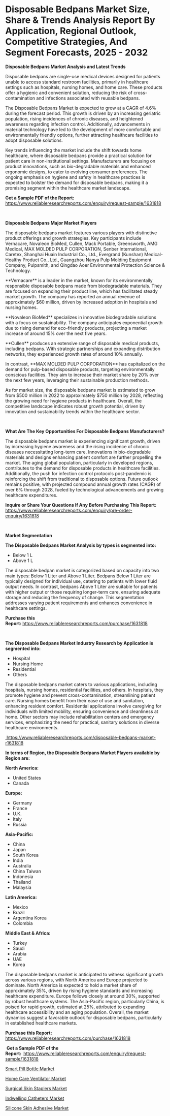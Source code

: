 <p><h1>Disposable Bedpans Market Size, Share & Trends Analysis Report By Application, Regional Outlook, Competitive Strategies, And Segment Forecasts, 2025 - 2032</h1></p><p><strong>Disposable Bedpans Market Analysis and Latest Trends</strong></p>
<p><p>Disposable bedpans are single-use medical devices designed for patients unable to access standard restroom facilities, primarily in healthcare settings such as hospitals, nursing homes, and home care. These products offer a hygienic and convenient solution, reducing the risk of cross-contamination and infections associated with reusable bedpans.</p><p>The Disposable Bedpans Market is expected to grow at a CAGR of 4.6% during the forecast period. This growth is driven by an increasing geriatric population, rising incidences of chronic diseases, and heightened awareness regarding infection control. Additionally, advancements in material technology have led to the development of more comfortable and environmentally friendly options, further attracting healthcare facilities to adopt disposable solutions.</p><p>Key trends influencing the market include the shift towards home healthcare, where disposable bedpans provide a practical solution for patient care in non-institutional settings. Manufacturers are focusing on product innovations, such as bio-degradable materials and enhanced ergonomic designs, to cater to evolving consumer preferences. The ongoing emphasis on hygiene and safety in healthcare practices is expected to bolster the demand for disposable bedpans, making it a promising segment within the healthcare market landscape.</p></p>
<p><strong>Get a Sample PDF of the Report:&nbsp;</strong> <a href="https://www.reliableresearchreports.com/enquiry/request-sample/1631818?utm_campaign=8&utm_medium=2&utm_source=Github&utm_content=ia&utm_term=04032025&utm_id=disposable-bedpans">https://www.reliableresearchreports.com/enquiry/request-sample/1631818</a></p>
<p>&nbsp;</p>
<p><strong>Disposable Bedpans Major Market Players</strong></p>
<p><p>The disposable bedpans market features various players with distinctive product offerings and growth strategies. Key participants include Vernacare, Novaleon BioMed, Cullen, Mack Portable, Greensworth, AMG Medical, MAX MOLDED PULP CORPORATION, Senber International, Caretex, Shanghai Huain Industrial Co., Ltd., Evergrand (Kunshan) Medical-Healthy Product Co., Ltd., Guangzhou Nanya Pulp Molding Equipment Company, Pulpsmith, and Qingdao Aoer Environmental Protection Science & Technology.</p><p>**Vernacare** is a leader in the market, known for its environmentally responsible disposable bedpans made from biodegradable materials. They are focused on expanding their product line, which has facilitated steady market growth. The company has reported an annual revenue of approximately $60 million, driven by increased adoption in hospitals and nursing homes.</p><p>**Novaleon BioMed** specializes in innovative biodegradable solutions with a focus on sustainability. The company anticipates exponential growth due to rising demand for eco-friendly products, projecting a market increase of around 15% over the next five years.</p><p>**Cullen** produces an extensive range of disposable medical products, including bedpans. With strategic partnerships and expanding distribution networks, they experienced growth rates of around 10% annually.</p><p>In contrast, **MAX MOLDED PULP CORPORATION** has capitalized on the demand for pulp-based disposable products, targeting environmentally conscious facilities. They aim to increase their market share by 20% over the next few years, leveraging their sustainable production methods.</p><p>As for market size, the disposable bedpans market is estimated to grow from $500 million in 2022 to approximately $750 million by 2028, reflecting the growing need for hygiene products in healthcare. Overall, the competitive landscape indicates robust growth potential, driven by innovation and sustainability trends within the healthcare sector.</p></p>
<p>&nbsp;</p>
<p><strong>What Are The Key Opportunities For Disposable Bedpans Manufacturers?</strong></p>
<p><p>The disposable bedpans market is experiencing significant growth, driven by increasing hygiene awareness and the rising incidence of chronic diseases necessitating long-term care. Innovations in bio-degradable materials and designs enhancing patient comfort are further propelling the market. The aging global population, particularly in developed regions, contributes to the demand for disposable products in healthcare facilities. Additionally, the push for infection control protocols post-pandemic is reinforcing the shift from traditional to disposable options. Future outlook remains positive, with projected compound annual growth rates (CAGR) of over 6% through 2028, fueled by technological advancements and growing healthcare expenditures.</p></p>
<p><strong>Inquire or Share Your Questions If Any Before Purchasing This Report:</strong> <a href="https://www.reliableresearchreports.com/enquiry/pre-order-enquiry/1631818?utm_campaign=8&utm_medium=2&utm_source=Github&utm_content=ia&utm_term=04032025&utm_id=disposable-bedpans">https://www.reliableresearchreports.com/enquiry/pre-order-enquiry/1631818</a></p>
<p>&nbsp;</p>
<p><strong>Market Segmentation</strong></p>
<p><strong>The Disposable Bedpans Market Analysis by types is segmented into:</strong></p>
<p><ul><li>Below 1 L</li><li>Above 1 L</li></ul></p>
<p><p>The disposable bedpan market is categorized based on capacity into two main types: Below 1 Liter and Above 1 Liter. Bedpans Below 1 Liter are typically designed for individual use, catering to patients with lower fluid output needs. In contrast, bedpans Above 1 Liter are suitable for patients with higher output or those requiring longer-term care, ensuring adequate storage and reducing the frequency of change. This segmentation addresses varying patient requirements and enhances convenience in healthcare settings.</p></p>
<p><strong>Purchase this Report:&nbsp;</strong><a href="https://www.reliableresearchreports.com/purchase/1631818?utm_campaign=8&utm_medium=2&utm_source=Github&utm_content=ia&utm_term=04032025&utm_id=disposable-bedpans">https://www.reliableresearchreports.com/purchase/1631818</a></p>
<p>&nbsp;</p>
<p><strong>The Disposable Bedpans Market Industry Research by Application is segmented into:</strong></p>
<p><ul><li>Hospital</li><li>Nursing Home</li><li>Residential</li><li>Others</li></ul></p>
<p><p>The disposable bedpans market caters to various applications, including hospitals, nursing homes, residential facilities, and others. In hospitals, they promote hygiene and prevent cross-contamination, streamlining patient care. Nursing homes benefit from their ease of use and sanitation, enhancing resident comfort. Residential applications involve caregiving for individuals with limited mobility, ensuring convenience and cleanliness at home. Other sectors may include rehabilitation centers and emergency services, emphasizing the need for practical, sanitary solutions in diverse healthcare environments.</p></p>
<p><a href="https://www.reliableresearchreports.com/disposable-bedpans-market-r1631818?utm_campaign=8&utm_medium=2&utm_source=Github&utm_content=ia&utm_term=04032025&utm_id=disposable-bedpans">&nbsp;https://www.reliableresearchreports.com/disposable-bedpans-market-r1631818</a></p>
<p><strong>In terms of Region, the Disposable Bedpans Market Players available by Region are:</strong></p>
<p>
    <p> <strong> North America: </strong>
        <ul>
            <li>United States</li>
            <li>Canada</li>
        </ul>
        </p> 
    <p> <strong> Europe: </strong>
        <ul>
            <li>Germany</li>
            <li>France</li>
            <li>U.K.</li>
            <li>Italy</li>
            <li>Russia</li>
        </ul>
        </p> 
    <p> <strong> Asia-Pacific: </strong>
        <ul>
            <li>China</li>
            <li>Japan</li>
            <li>South Korea</li>
            <li>India</li>
            <li>Australia</li>
            <li>China Taiwan</li>
            <li>Indonesia</li>
            <li>Thailand</li>
            <li>Malaysia</li>
        </ul>
        </p> 
    <p> <strong> Latin America: </strong>
        <ul>
            <li>Mexico</li>
            <li>Brazil</li>
            <li>Argentina Korea</li>
            <li>Colombia</li>
        </ul>
        </p> 
    <p> <strong> Middle East & Africa: </strong>
        <ul>
            <li>Turkey</li>
            <li>Saudi</li>
            <li>Arabia</li>
            <li>UAE</li>
            <li>Korea</li>
        </ul>
    </p>
    </p>
<p><p>The disposable bedpans market is anticipated to witness significant growth across various regions, with North America and Europe projected to dominate. North America is expected to hold a market share of approximately 35%, driven by rising hygiene standards and increasing healthcare expenditure. Europe follows closely at around 30%, supported by robust healthcare systems. The Asia-Pacific region, particularly China, is poised for rapid growth, estimated at 25%, attributed to expanding healthcare accessibility and an aging population. Overall, the market dynamics suggest a favorable outlook for disposable bedpans, particularly in established healthcare markets.</p></p>
<p><strong>Purchase this Report: </strong><a href="https://www.reliableresearchreports.com/purchase/1631818?utm_campaign=8&utm_medium=2&utm_source=Github&utm_content=ia&utm_term=04032025&utm_id=disposable-bedpans">https://www.reliableresearchreports.com/purchase/1631818</a></p>
<p>&nbsp;<strong>Get a Sample PDF of the Report:&nbsp;&nbsp;</strong><a href="https://www.reliableresearchreports.com/enquiry/request-sample/1631818?utm_campaign=8&utm_medium=2&utm_source=Github&utm_content=ia&utm_term=04032025&utm_id=disposable-bedpans">https://www.reliableresearchreports.com/enquiry/request-sample/1631818</a></p>
<p><strong></strong></p>
<p><p><a href="https://github.com/braisykhwezi/Market-Research-Report-List-1/blob/main/smart-pill-bottle-market.md?utm_campaign=8&utm_medium=2&utm_source=Github&utm_content=ia&utm_term=04032025&utm_id=disposable-bedpans">Smart Pill Bottle Market</a></p><p><a href="https://github.com/marteionun0/Market-Research-Report-List-1/blob/main/home-care-ventilator-market.md?utm_campaign=8&utm_medium=2&utm_source=Github&utm_content=ia&utm_term=04032025&utm_id=disposable-bedpans">Home Care Ventilator Market</a></p><p><a href="https://github.com/donkalucine10/Market-Research-Report-List-1/blob/main/surgical-skin-staplers-market.md?utm_campaign=8&utm_medium=2&utm_source=Github&utm_content=ia&utm_term=04032025&utm_id=disposable-bedpans">Surgical Skin Staplers Market</a></p><p><a href="https://github.com/maseykokosq1/Market-Research-Report-List-1/blob/main/indwelling-catheters-market.md?utm_campaign=8&utm_medium=2&utm_source=Github&utm_content=ia&utm_term=04032025&utm_id=disposable-bedpans">Indwelling Catheters Market</a></p><p><a href="https://github.com/shrebasokib/Market-Research-Report-List-1/blob/main/silicone-skin-adhesive-market.md?utm_campaign=8&utm_medium=2&utm_source=Github&utm_content=ia&utm_term=04032025&utm_id=disposable-bedpans">Silicone Skin Adhesive Market</a></p></p>